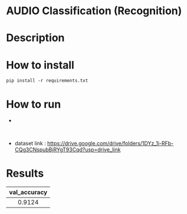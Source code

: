 # AUDIO Classification (Recognition)


# Description


# How to install 

```
pip install -r requirements.txt
```

# How to run 
+ 

<br/>

+ dataset link :
https://drive.google.com/drive/folders/1DYz_1i-RFb-CQg3CNspubBjRYgT93Cqd?usp=drive_link


# Results

| val_accuracy  | 
| :-----------: | 
| 0.9124 |
 